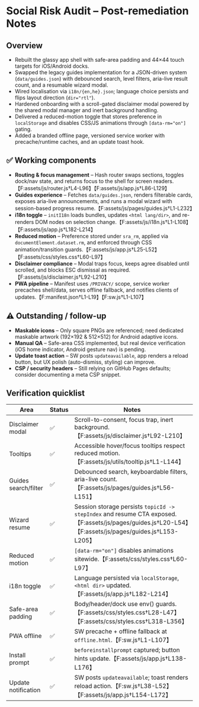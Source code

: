 # Social Risk Audit – Post-remediation Notes

## Overview
- Rebuilt the glassy app shell with safe-area padding and 44×44 touch targets for iOS/Android docks.
- Swapped the legacy guides implementation for a JSON-driven system (`data/guides.json`) with debounced search, level filters, aria-live result count, and a resumable wizard modal.
- Wired localisation via `i18n/{en,he}.json`; language choice persists and flips layout direction (`dir="rtl"`).
- Hardened onboarding with a scroll-gated disclaimer modal powered by the shared modal manager and inert background handling.
- Delivered a reduced-motion toggle that stores preference in `localStorage` and disables CSS/JS animations through `[data-rm="on"]` gating.
- Added a branded offline page, versioned service worker with precache/runtime caches, and an update toast hook.

## ✅ Working components
- **Routing & focus management** – Hash router swaps sections, toggles dock/nav state, and returns focus to the shell for screen readers.【F:assets/js/router.js†L4-L96】【F:assets/js/app.js†L86-L129】
- **Guides experience** – Fetches `data/guides.json`, renders filterable cards, exposes aria-live announcements, and runs a modal wizard with session-based progress resume.【F:assets/js/pages/guides.js†L1-L232】
- **i18n toggle** – `initI18n` loads bundles, updates `<html lang/dir>`, and re-renders DOM nodes on selection change.【F:assets/js/i18n.js†L1-L108】【F:assets/js/app.js†L182-L214】
- **Reduced motion** – Preference stored under `sra_rm`, applied via `documentElement.dataset.rm`, and enforced through CSS animation/transition guards.【F:assets/js/app.js†L25-L52】【F:assets/css/styles.css†L60-L97】
- **Disclaimer compliance** – Modal traps focus, keeps agree disabled until scrolled, and blocks ESC dismissal as required.【F:assets/js/disclaimer.js†L92-L210】
- **PWA pipeline** – Manifest uses `/PRIVACY/` scope, service worker precaches shell/data, serves offline fallback, and notifies clients of updates.【F:manifest.json†L1-L19】【F:sw.js†L1-L107】

## ⚠️ Outstanding / follow-up
- **Maskable icons** – Only square PNGs are referenced; need dedicated maskable artwork (192×192 & 512×512) for Android adaptive icons.
- **Manual QA** – Safe-area CSS implemented, but real device verification (iOS home indicator, Android gesture nav) is pending.
- **Update toast action** – SW posts `updateavailable`, app renders a reload button, but UX polish (auto-dismiss, styling) can improve.
- **CSP / security headers** – Still relying on GitHub Pages defaults; consider documenting a meta CSP snippet.

## Verification quicklist
| Area | Status | Notes |
| --- | --- | --- |
| Disclaimer modal | ✅ | Scroll-to-consent, focus trap, inert background.【F:assets/js/disclaimer.js†L92-L210】 |
| Tooltips | ✅ | Accessible hover/focus tooltips respect reduced motion.【F:assets/js/utils/tooltip.js†L1-L144】 |
| Guides search/filter | ✅ | Debounced search, keyboardable filters, aria-live count.【F:assets/js/pages/guides.js†L56-L151】 |
| Wizard resume | ✅ | Session storage persists `topicId -> stepIndex` and resume CTA exposed.【F:assets/js/pages/guides.js†L20-L54】【F:assets/js/pages/guides.js†L153-L205】 |
| Reduced motion | ✅ | `[data-rm="on"]` disables animations sitewide.【F:assets/css/styles.css†L60-L97】 |
| i18n toggle | ✅ | Language persisted via `localStorage`, `<html dir>` updated.【F:assets/js/app.js†L182-L214】 |
| Safe-area padding | ✅ | Body/header/dock use env() guards.【F:assets/css/styles.css†L28-L47】【F:assets/css/styles.css†L318-L356】 |
| PWA offline | ✅ | SW precache + offline fallback at `offline.html`.【F:sw.js†L1-L107】 |
| Install prompt | ✅ | `beforeinstallprompt` captured; button hints update.【F:assets/js/app.js†L138-L176】 |
| Update notification | ✅ | SW posts `updateavailable`; toast renders reload action.【F:sw.js†L38-L52】【F:assets/js/app.js†L154-L172】 |

